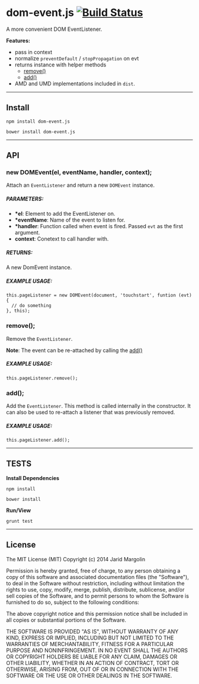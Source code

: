 dom-event.js [![Build Status](https://travis-ci.org/jaridmargolin/dom-event.js.png)](https://travis-ci.org/jaridmargolin/dom-event.js)
============

A more convenient DOM EventListener.

**Features:**

* pass in context
* normalize `preventDefault` / `stopPropagation` on evt
* returns instance with helper methods
  * [remove()](#remove)
  * [add()](#add)
* AMD and UMD implementations included in `dist`.

---

## Install

```
npm install dom-event.js
```
```
bower install dom-event.js
```

---

## API

### new DOMEvent(el, eventName, handler, context);

Attach an `EventListener` and return a new `DOMEvent` instance.

##### PARAMETERS:

* **\*el**: Element to add the EventListener on.
* **\*eventName**: Name of the event to listen for.
* **\*handler**: Function called when event is fired. Passed `evt` as the first argument.
* **context**: Conetext to call handler with.

##### RETURNS:

A new DomEvent instance.

##### EXAMPLE USAGE:

```
this.pageListener = new DOMEvent(document, 'touchstart', funtion (evt) {
  // do something
}, this);
```

### remove();

Remove the `EventListener`.

**Note**: The event can be re-attached by calling the [add()](#add)

##### EXAMPLE USAGE:

```
this.pageListener.remove();
```

### add();

Add the `EventListener`. This method is called internally in the constructor. It can also be used to re-attach a listener that was previously removed.

##### EXAMPLE USAGE:

```
this.pageListener.add();
```

---

## TESTS

**Install Dependencies**

```
npm install
```

```
bower install
```

**Run/View**

```
grunt test
```

---

## License

The MIT License (MIT) Copyright (c) 2014 Jarid Margolin

Permission is hereby granted, free of charge, to any person obtaining a copy of this software and associated documentation files (the "Software"), to deal in the Software without restriction, including without limitation the rights to use, copy, modify, merge, publish, distribute, sublicense, and/or sell copies of the Software, and to permit persons to whom the Software is furnished to do so, subject to the following conditions:

The above copyright notice and this permission notice shall be included in all copies or substantial portions of the Software.

THE SOFTWARE IS PROVIDED "AS IS", WITHOUT WARRANTY OF ANY KIND, EXPRESS OR IMPLIED, INCLUDING BUT NOT LIMITED TO THE WARRANTIES OF MERCHANTABILITY, FITNESS FOR A PARTICULAR PURPOSE AND NONINFRINGEMENT. IN NO EVENT SHALL THE AUTHORS OR COPYRIGHT HOLDERS BE LIABLE FOR ANY CLAIM, DAMAGES OR OTHER LIABILITY, WHETHER IN AN ACTION OF CONTRACT, TORT OR OTHERWISE, ARISING FROM, OUT OF OR IN CONNECTION WITH THE SOFTWARE OR THE USE OR OTHER DEALINGS IN THE SOFTWARE.